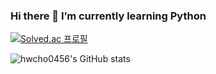 

<!--
**hwcho0456/hwcho0456** is a ✨ _special_ ✨ repository because its `README.md` (this file) appears on your GitHub profile.

Here are some ideas to get you started:

- 🔭 I’m currently working on ...
- 
- 👯 I’m looking to collaborate on ...
- 🤔 I’m looking for help with ...
- 💬 Ask me about ...
- 📫 How to reach me: ...
- 😄 Pronouns: ...
- ⚡ Fun fact: ...
-->
### Hi there 👋 I’m currently learning Python
[![Solved.ac 프로필](http://mazassumnida.wtf/api/generate_badge?boj=hwcho123)](https://solved.ac/hwcho123)

![hwcho0456's GitHub stats](https://github-readme-stats.vercel.app/api?username=hwcho0456&count_private=true)
